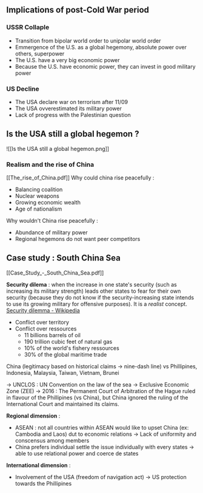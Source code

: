 ## Implications of post-Cold War period

### USSR Collaple

- Transition from bipolar world order to unipolar world order
- Emmergence of the U.S. as a global hegemony, absolute power over others, superpower
- The U.S. have a very big economic power
- Because the U.S. have economic power, they can invest in good military power

### US Decline

- The USA declare war on terrorism after 11/09
- The USA ovverestimated its military power
- Lack of progress with the Palestinian question

## Is the USA still a global hegemon ?

![[Is the USA still a global hegemon.png]]

### Realism and the rise of China
[[The_rise_of_China.pdf]]
Why could china rise peacefully :

- Balancing coalition
- Nuclear weapons
- Growing economic wealth
- Age of nationalism

Why wouldn't China rise peacefully :

- Abundance of military power
- Regional hegemons do not want peer competitors

## Case study : South China Sea
[[Case_Study_-_South_China_Sea.pdf]]

**Security dilema** : when the increase in one state's security (such as increasing its military strength) leads other states to fear for their own security (because they do not know if the security-increasing state intends to use its growing military for offensive purposes). It is a *realist* concept.
[Security dilemma - Wikipedia](https://en.wikipedia.org/wiki/Security_dilemma)

- Conflict over territory
- Conflict over ressources
	- 11 billions barrels of oil
	- 190 trillion cubic feet of natural gas
	- 10% of the world's fishery ressources
	- 30% of the global maritime trade

China (legitimacy based on historical claims → nine-dash line) vs Phillipines, Indonesia, Malaysia, Taiwan, Vietnam, Brunei

→ UNCLOS : UN Convention on the law of the sea → Exclusive Economic Zone (ZEE)
→ 2016 : The Permanent Court of Arbitration of the Hague ruled in flavour of the Phillipines (vs China), but China ignored the ruling of the International Court and maintained its claims.

**Regional dimension** :

- ASEAN : not all countries within ASEAN would like to upset China (ex: Cambodia and Laos) dut to economic relations
  → Lack of uniformity and conscensus among members
- China prefers individual settle the issue individually with every states → able to use relational power and coerce de states

**International dimension** :

- Involvement of the USA (freedom of navigation act) → US protection towards the Phillipines